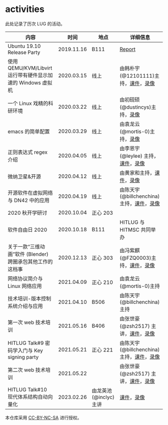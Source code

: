 # activities

此处记录了历次 LUG 的活动。

| 内容                                                        | 时间       | 地点     | 详细信息                                                                                                                                                                                                               |
| ----------------------------------------------------------- | ---------- | -------- | ---------------------------------------------------------------------------------------------------------------------------------------------------------------------------------------------------------------------- |
| Ubuntu 19.10 Release Party                                  | 2019.11.16 | B111     | [Report](https://hitlug.github.io/posts/2019-11-15-ubuntu1910-release-party/)                                                                                                                                          |
| 使用 QEMU/KVM/Libvirt 运行带有硬件显示加速的 Windows 虚拟机 | 2020.03.15 | 线上     | 由韩朴宇(@12101111)主持，[课件](http://mirrors.hit.edu.cn/hitlug/KVM_QEMU_PCIE_PASSTHROUGH.pdf)，[录像](http://mirrors.hit.edu.cn/hitlug/KVM_QEMU_PCIE_PASSTHROUGH.mp4)                                                |
| 一个 Linux 戏精的科研环境                                   | 2020.03.22 | 线上     | 由初砚硕(@dustincys)主持，[录像](http://mirrors.hit.edu.cn/hitlug/%E4%B8%80%E4%B8%AA%20Linux%20%E6%88%8F%E7%B2%BE%E7%9A%84%E7%A7%91%E7%A0%94%E7%8E%AF%E5%A2%83.mp4)                                                    |
| emacs 的简单配置                                            | 2020.03.29 | 线上     | 由袁龙云(@mortis-0)主持，[录像](http://mirrors.hit.edu.cn/hitlug/emacs%20%E7%9A%84%E7%AE%80%E5%8D%95%E9%85%8D%E7%BD%AE.mp4)                                                                                            |
| 正则表达式 regex 介绍                                       | 2020.04.05 | 线上     | 由李恩宇(@leylee) 主持，[课件](http://mirrors.hit.edu.cn/hitlug/regex%20%E4%BB%8B%E7%BB%8D.pdf)，[录像](http://mirrors.hit.edu.cn/hitlug/regex%20%E4%BB%8B%E7%BB%8D.mp4)                                               |
| 微纳卫星&开源                                               | 2020.04.12 | 线上     | 由黄家和主持，[课件](http://mirrors.hit.edu.cn/hitlug/%E5%BE%AE%E7%BA%B3%E5%8D%AB%E6%98%9F%E5%BC%80%E6%BA%90.pdf)，[录像](http://mirrors.hit.edu.cn/hitlug/%E5%BE%AE%E7%BA%B3%E5%8D%AB%E6%98%9F%E5%BC%80%E6%BA%90.mp4) |
| 开源软件在虚拟网络与 DN42 中的应用                          | 2020.04.19 | 线上     | 由陈天宇(@billchenchina)主持，[课件](http://mirrors.hit.edu.cn/hitlug/dn42-introduction.pdf)，[录像](http://mirrors.hit.edu.cn/hitlug/dn42-introduction.mp4)                                                           |
| 2020 秋开学研讨                                             | 2020.10.04 | 正心 203 |                                                                                                                                                                                                                        |
| 软件自由日 2020                                             | 2020.10.18 | B111     | HITLUG 与 HITMSC 共同举办                                                                                                                                                                                              |
| 关于一款“三维动画”软件 (Blender) 跨圈承包其他工作的这档事   | 2020.12.13 | 正心 303 | 由冯紫麒(@FZQ0003)主持，[课件](http://mirrors.hit.edu.cn/hitlug/blender.pdf)，[录像](http://mirrors.hit.edu.cn/hitlug/blender.mp4)                                                                                     |
| 网络协议简介与 Linux 网络应用                               | 2021.04.09 | 正心 210 | 由袁龙云(@mortis-0)主持                                                                                                                                                                                                |
| 技术培训-版本控制系统介绍与应用                             | 2021.04.10 | B506     | 由陈天宇(@billchenchina)主持                                                                                                                                                                                           |
| 第一次 web 技术培训                                         | 2021.05.16 | B406     | 由张世豪 (@zsh2517) 主讲，[课件](http://mirrors.hit.edu.cn/hitlug/WebClass-1.pdf)，[录像](https://www.bilibili.com/video/BV1jq4y1E7ad)                                                                                 |
| HITLUG Talk#9 密码学入门与 Key signing party                | 2021.05.21 | 正心 221 | 由陈天宇(@billchenchina)主持，[课件](http://mirrors.hit.edu.cn/hitlug/crypto.pdf)，[录像](http://mirrors.hit.edu.cn/hitlug/crypto.mp4)                                                                                 |
| 第二次 web 技术培训                                         | 2021.05.22 |          | 由张世豪 (@zsh2517) 主讲，[课件](http://mirrors.hit.edu.cn/hitlug/WebClass-2.pdf)，[录像](https://www.bilibili.com/video/BV1i44y1r7zy)                                                                                                                                                                                               |
| HITLUG Talk#10 现代体系结构自动向量化 | 2023.02.26 | 由龙英池(@inclyc)主讲 | [课件](?)，[录像](?) |

本仓库采用 [CC-BY-NC-SA](https://creativecommons.org/licenses/by-nc-sa/4.0/) 进行授权。
